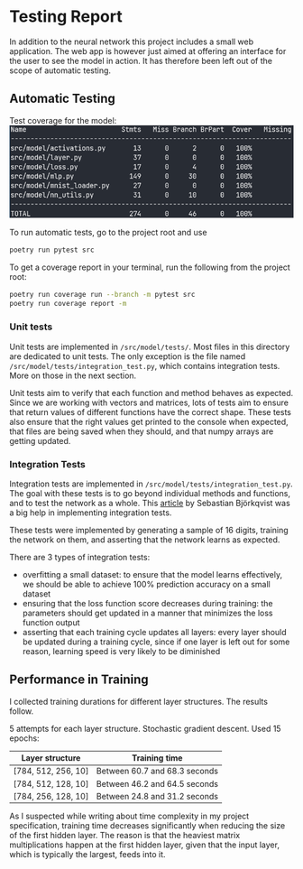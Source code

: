 # Testing Report

In addition to the neural network this project includes a small web application. The web app is however just aimed at offering an interface for the user to see the model in action. It has therefore been left out of the scope of automatic testing.

## Automatic Testing

Test coverage for the model:
![test coverage](./test_coverage.png)

To run automatic tests, go to the project root and use

```bash
poetry run pytest src
```

To get a coverage report in your terminal, run the following from the project root:

```bash
poetry run coverage run --branch -m pytest src
poetry run coverage report -m
```

### Unit tests

Unit tests are implemented in `/src/model/tests/`.
Most files in this directory are dedicated to unit tests.
The only exception is the file named `/src/model/tests/integration_test.py`,
which contains integration tests. More on those in the next section.

Unit tests aim to verify that each function and method behaves as expected.
Since we are working with vectors and matrices, lots of tests aim to ensure that return values of different functions have the correct shape.
These tests also ensure that the right values get printed to the console when expected, that files are being saved when they should, and that numpy arrays are getting updated.

### Integration Tests

Integration tests are implemented in `/src/model/tests/integration_test.py`.
The goal with these tests is to go beyond individual methods and functions, and to test the network as a whole.
This [article](https://www.sebastianbjorkqvist.com/blog/writing-automated-tests-for-neural-networks/) by Sebastian Björkqvist was a big help in implementing integration tests.

These tests were implemented by generating a sample of 16 digits, training the network on them, and asserting that the network learns as expected.

There are 3 types of integration tests:

- overfitting a small dataset: to ensure that the model learns effectively, we should be able to achieve 100% prediction accuracy on a small dataset
- ensuring that the loss function score decreases during training: the parameters should get updated in a manner that minimizes the loss function output
- asserting that each training cycle updates all layers: every layer should be updated during a training cycle, since if one layer is left out for some reason, learning speed is very likely to be diminished

## Performance in Training

I collected training durations for different layer structures. The results follow.

5 attempts for each layer structure. Stochastic gradient descent. Used 15 epochs:

| Layer structure     | Training time                 |
| ------------------- | ----------------------------- |
| [784, 512, 256, 10] | Between 60.7 and 68.3 seconds |
| [784, 512, 128, 10] | Between 46.2 and 64.5 seconds |
| [784, 256, 128, 10] | Between 24.8 and 31.2 seconds |

As I suspected while writing about time complexity in my project specification,
training time decreases significantly when reducing the size of the first hidden layer.
The reason is that the heaviest matrix multiplications happen at the first hidden layer,
given that the input layer, which is typically the largest, feeds into it.
